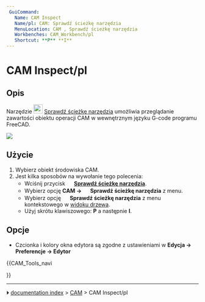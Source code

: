 ```yaml
---
 GuiCommand:
   Name: CAM Inspect
   Name/pl: CAM: Sprawdź ścieżkę narzędzia
   MenuLocation: CAM , Sprawdź ścieżkę narzędzia
   Workbenches: CAM_Workbench/pl
   Shortcut: **P** **I**
---
```


# CAM Inspect/pl



## Opis

Narzędzie <img alt="" src=images/CAM_Inspect.svg  style="width:24px;"> [Sprawdź ścieżkę narzędzia](CAM_Inspect/pl.md) umożliwia przeglądanie zawartości obiektu operacji CAM w wewnętrznym języku G-code programu FreeCAD.

![](images/Path_inspector.jpg )



## Użycie

1.  Wybierz obiekt środowiska CAM.
2.  Jest kilka sposobów na wywołanie tego polecenia:
    -   Wciśnij przycisk **<img src="images/CAM_Inspect.svg" width=16px> [Sprawdź ścieżkę narzędzia](CAM_Inspect/pl.md)**.
    -   Wybierz opcję **CAM → <img src="images/Path_Inspect.svg" width=16px> Sprawdź ścieżkę narzędzia** z menu.
    -   Wybierz opcję **<img src="images/Path_Inspect.svg" width=16px> Sprawdź ścieżkę narzędzia** z menu kontekstowego w [widoku drzewa](Tree_view/pl.md).
    -   Użyj skrótu klawiszowego: **P** a następnie **I**.



## Opcje

-   Czcionka i kolory okna edytora są zgodne z ustawieniami w **Edycja → Preferencje → Edytor**





{{CAM_Tools_navi

}}



---
⏵ [documentation index](../README.md) > [CAM](CAM_Workbench.md) > CAM Inspect/pl
